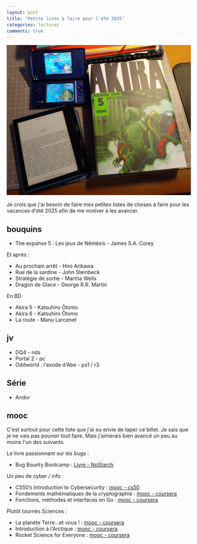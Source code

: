 ```yaml
---
layout: post
title: "Petite liste à faire pour l'été 2025"
categories: lectures
comments: true
---
```


![ete 2025](https://github.com/homeostasie/bouquins/raw/master/_pics/blog/2025/pro-vac-ete-2025.jpg)

Je crois que j'ai besoin de faire mes petites listes de choses à faire pour les vacances d'été 2025 afin de me motiver à les avancer. 

## bouquins

* The expanse 5 : Les jeux de Némésis - James S.A. Corey

Et après : 

* Au prochain arrêt - Hiro Arikawa
* Rue de la sardine - John Steinbeck
* Stratégie de sortie - Martha Wells
* Dragon de Glace - George R.R. Martin

En BD

* Akira 5 - Katsuhiro Ōtomo
* Akira 6 - Katsuhiro Ōtomo
* La route - Manu Larcenet

## jv

* DQ4 - nds
* Portal 2 - pc
* Oddworld : l'exode d'Abe - ps1 / r3

## Série

* Andor

## mooc

C'est surtout pour cette liste que j'ai eu envie de taper ce billet. Je sais que je ne vais pas pouvoir tout faire. Mais j'aimerais bien avancé un peu au moins l'un des suivants. 

Le livre passionnant sur les bugs : 
* Bug Bounty Bootcamp :  [Livre - NoStarch](https://nostarch.com/bug-bounty-bootcam)


Un peu de cyber / info :
* CS50’s Introduction to Cybersecurity : [mooc - cs50](https://cs50.harvard.edu/cybersecurity/)
* Fondements mathématiques de la cryptographie : [mooc - coursera](https://www.coursera.org/learn/mathematical-foundations-cryptography)
* Fonctions, méthodes et interfaces en Go : [mooc - coursera](https://www.coursera.org/learn/golang-functions-methods/)

Plutôt tournés Sciences : 
* La planète Terre...et vous ! : [mooc - coursera](https://www.coursera.org/learn/planet-earth)
* Introduction à l'Arctique : [mooc - coursera](https://www.coursera.org/learn/intro-to-the-arctic/)
* Rocket Science for Everyone : [mooc - coursera](https://www.coursera.org/learn/rocket-science-for-everyone/)

